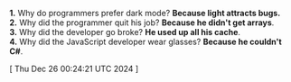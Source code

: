  
**1.** Why do programmers prefer dark mode? **Because light attracts bugs.** <br> **2.** Why did the programmer quit his job? **Because he didn't get arrays**. <br> **3.** Why did the developer go broke? **He used up all his cache**.<br> **4.** Why did the JavaScript developer wear glasses? **Because he couldn't C#**.
 
[ 
Thu Dec 26 00:24:21 UTC 2024
 ]
